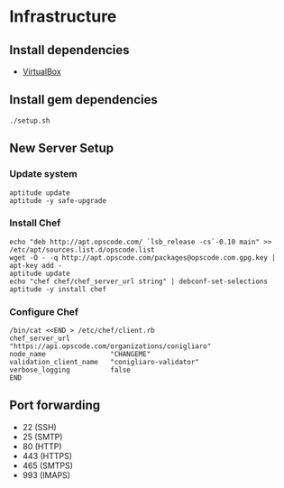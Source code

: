 # Infrastructure

## Install dependencies

* [VirtualBox](https://www.virtualbox.org/)

## Install gem dependencies

    ./setup.sh

## New Server Setup

### Update system

    aptitude update
    aptitude -y safe-upgrade

### Install Chef

    echo "deb http://apt.opscode.com/ `lsb_release -cs`-0.10 main" >> /etc/apt/sources.list.d/opscode.list
    wget -O - -q http://apt.opscode.com/packages@opscode.com.gpg.key | apt-key add -
    aptitude update
    echo "chef chef/chef_server_url string" | debconf-set-selections
    aptitude -y install chef

### Configure Chef

    /bin/cat <<END > /etc/chef/client.rb
    chef_server_url          "https://api.opscode.com/organizations/conigliaro"
    node_name                "CHANGEME"
    validation_client_name   "conigliaro-validator"
    verbose_logging          false
    END

## Port forwarding

- 22 (SSH)
- 25 (SMTP)
- 80 (HTTP)
- 443 (HTTPS)
- 465 (SMTPS)
- 993 (IMAPS)
